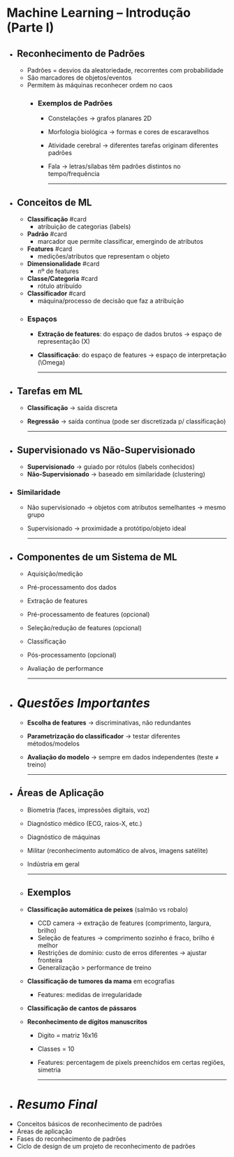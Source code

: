 # Machine Learning – Introdução (Parte I)
- ## Reconhecimento de Padrões
	- Padrões = desvios da aleatoriedade, recorrentes com probabilidade
	- São marcadores de objetos/eventos
	- Permitem às máquinas reconhecer ordem no caos
		- ### Exemplos de Padrões
			- Constelações → grafos planares 2D
			- Morfologia biológica → formas e cores de escaravelhos
			- Atividade cerebral → diferentes tarefas originam diferentes padrões
			- Fala → letras/sílabas têm padrões distintos no tempo/frequência
			  
			  ---
- ## Conceitos de ML
	- **Classificação** #card
		- atribuição de categorias (labels)
	- **Padrão** #card
		- marcador que permite classificar, emergindo de atributos
	- **Features** #card
		- medições/atributos que representam o objeto
	- **Dimensionalidade** #card
		- nº de features
	- **Classe/Categoria** #card
		- rótulo atribuído
	- **Classificador** #card
		- máquina/processo de decisão que faz a atribuição
	- ### Espaços
		- **Extração de features**: do espaço de dados brutos → espaço de representação \(X\)
		- **Classificação**: do espaço de features → espaço de interpretação \(\Omega\)
		  
		  ---
- ## Tarefas em ML
	- **Classificação** → saída discreta
	- **Regressão** → saída contínua (pode ser discretizada p/ classificação)
	  
	  ---
- ## Supervisionado vs Não-Supervisionado
	- **Supervisionado** → guiado por rótulos (labels conhecidos)
	- **Não-Supervisionado** → baseado em similaridade (clustering)
- ### Similaridade
	- Não supervisionado → objetos com atributos semelhantes → mesmo grupo
	- Supervisionado → proximidade a protótipo/objeto ideal
	  
	  ---
- ## Componentes de um Sistema de ML
	- Aquisição/medição
	- Pré-processamento dos dados
	- Extração de features
	- Pré-processamento de features (opcional)
	- Seleção/redução de features (opcional)
	- Classificação
	- Pós-processamento (opcional)
	- Avaliação de performance
	  
	  ---
- # *Questões Importantes*
	- **Escolha de features** → discriminativas, não redundantes
	- **Parametrização do classificador** → testar diferentes métodos/modelos
	- **Avaliação do modelo** → sempre em dados independentes (teste ≠ treino)
	  
	  ---
- ## Áreas de Aplicação
	- Biometria (faces, impressões digitais, voz)
	- Diagnóstico médico (ECG, raios-X, etc.)
	- Diagnóstico de máquinas
	- Militar (reconhecimento automático de alvos, imagens satélite)
	- Indústria em geral
	  
	  ---
	- ## Exemplos
	- **Classificação automática de peixes** (salmão vs robalo)
		- CCD camera → extração de features (comprimento, largura, brilho)
		- Seleção de features → comprimento sozinho é fraco, brilho é melhor
		- Restrições de domínio: custo de erros diferentes → ajustar fronteira
		- Generalização > performance de treino
	- **Classificação de tumores da mama** em ecografias
		- Features: medidas de irregularidade
	- **Classificação de cantos de pássaros**
	- **Reconhecimento de dígitos manuscritos**
		- Digito = matriz 16x16
		- Classes = 10
		- Features: percentagem de pixels preenchidos em certas regiões, simetria
		  
		  ---
- # *Resumo Final*
- Conceitos básicos de reconhecimento de padrões
- Áreas de aplicação
- Fases do reconhecimento de padrões
- Ciclo de design de um projeto de reconhecimento de padrões